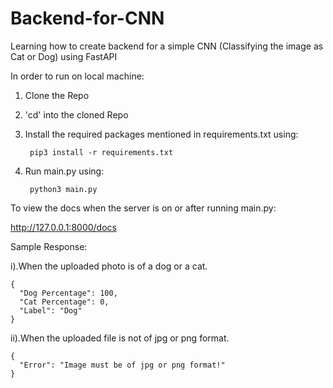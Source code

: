 # Backend-for-CNN
Learning how to create backend for a simple CNN (Classifying the image as Cat or Dog) using FastAPI

In order to run on local machine:

1. Clone the Repo

2. 'cd' into the cloned Repo

3. Install the required packages mentioned in requirements.txt using:

        pip3 install -r requirements.txt
        
4. Run main.py using:
    
        python3 main.py
 

To view the docs when the server is on or after running main.py:

http://127.0.0.1:8000/docs
 

Sample Response:

i).When the uploaded photo is of a dog or a cat.

    {
      "Dog Percentage": 100,
      "Cat Percentage": 0,
      "Label": "Dog"
    }

ii).When the uploaded file is not of jpg or png format.

    {
      "Error": "Image must be of jpg or png format!"
    }
